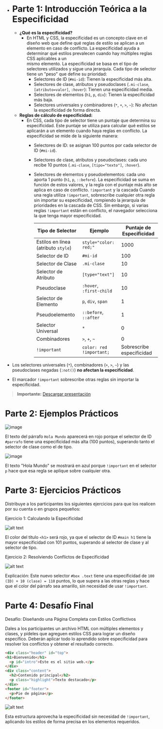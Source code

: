 - # **Parte 1: Introducción Teórica a la Especificidad**
  - **¿Qué es la especificidad?**
    - En HTML y CSS, la especificidad es un concepto clave en el diseño web que define qué reglas de estilo se aplican a un elemento en caso de conflicto. La especificidad ayuda a determinar qué estilos prevalecen cuando hay múltiples reglas CSS aplicables a un     
      mismo elemento. La especificidad se basa en el tipo de selectores utilizados y sigue una jerarquía. Cada tipo de selector tiene un "peso" que define su prioridad:
      - Selectores de ID (`#mi-id`): Tienen la especificidad más alta.
      - Selectores de clase, atributos y pseudoclases (`.mi-clase`, `[atributo=valor]`, `:hover`): Tienen una especificidad media.
      - Selectores de elementos (`h1`, `p`, `div`): Tienen la especificidad más baja.
      - Selectores universales y combinadores (`*`, `+`, `>`, `~`): No afectan la especificidad de forma directa.
  - **Reglas de cálculo de especificidad:**
    - En CSS, cada tipo de selector tiene un puntaje que determina su especificidad. Este puntaje se utiliza para calcular qué estilos se aplicarán a un elemento cuando haya reglas en conflicto. La especificidad se mide de la siguiente manera:
      - Selectores de ID: se asignan 100 puntos por cada selector de ID (`#mi-id`).
      - Selectores de clase, atributos y pseudoclases: cada uno recibe 10 puntos (`.mi-clase`, `[tipo="texto"]`, `:hover`).
      - Selectores de elementos y pseudoelementos: cada uno aporta 1 punto (`h1`, `p`, `::before`).
      La especificidad se suma en función de estos valores, y la regla con el puntaje más alto se aplica en caso de conflicto.
      `!important` y la cascada
      Cuando una regla utiliza `!important`, sobrescribe cualquier otra regla sin importar su especificidad, rompiendo la jerarquía de prioridades en la cascada de CSS. Sin embargo, si varias reglas `!important` están en conflicto, el navegador selecciona la que 
      tenga mayor especificidad.


          | Tipo de Selector                          | Ejemplo                   | Puntaje de Especificidad |
          |-------------------------------------------|---------------------------|--------------------------|
          | Estilos en línea (atributo `style`)       | `style="color: red;"`     | 1000                     |
          | Selector de ID                            | `#mi-id`                  | 100                      |
          | Selector de Clase                         | `.mi-clase`               | 10                       |
          | Selector de Atributo                      | `[type="text"]`           | 10                       |
          | Pseudoclase                               | `:hover`, `:first-child`  | 10                       |
          | Selector de Elemento                      | `p`, `div`, `span`        | 1                        |
          | Pseudoelemento                            | `::before`, `::after`     | 1                        |
          | Selector Universal                        | `*`                       | 0                        |
          | Combinadores                              | `>`, `+`, `~`             | 0                        |
          | `!important`                              | `color: red !important;`  | Sobrescribe especificidad |


- Los selectores universales (`*`), combinadores (`+`, `>`, `~`) y las pseudoclases negadas (`:not()`) **no afectan la especificidad**.
- El marcador `!important` sobrescribe otras reglas sin importar la especificidad.

> **Importante:** [Descargar presentación](https://github.com/user-attachments/files/17532713/Especificidad.CSS.y.HTML.pptx)


# **Parte 2: Ejemplos Prácticos**

![image](https://github.com/user-attachments/assets/343c5d4d-1d19-42f8-9847-d35313824b6c)


El texto del párrafo `Hola Mundo` aparecerá en rojo porque el selector de ID `#parrafo` tiene una especificidad más alta (100 puntos), superando tanto el selector de clase como el de tipo.

![image](https://github.com/user-attachments/assets/24b867a9-8ce9-47d2-bf14-9ee6516482e3)

El texto "Hola Mundo" se mostrará en azul porque `!important` en el selector `p` hace que esa regla se aplique sobre cualquier otra.

# **Parte 3: Ejercicios Prácticos**

Distribuye a los participantes los siguientes ejercicios para que los realicen por su cuenta o en
grupos pequeños:

Ejercicio 1: Calculando la Especificidad

![alt text](https://github.com/user-attachments/assets/145fa109-dc5a-4f86-8fd8-49219c4d4b9d)


El color del título `<h1>` será rojo, ya que el selector de ID `#main h1` tiene la mayor especificidad con 101 puntos, superando al selector de clase y al selector de tipo.

Ejercicio 2: Resolviendo Conflictos de Especificidad

![alt text](https://github.com/user-attachments/assets/57fdd73b-f1bb-4101-a287-b293528d6cfe)


Explicación: Este nuevo selector `#box .text` tiene una especificidad de `100 (ID) + 10 (clase) = 110` puntos, lo que supera a las otras reglas y hace que el color del párrafo sea amarillo, sin necesidad de usar `!important`.

# **Parte 4: Desafío Final**

Desafío: Diseñando una Página Completa con Estilos Conflictivos

Dales a los participantes un archivo HTML con múltiples elementos y clases, y pídeles que
agreguen estilos CSS para lograr un diseño específico. Deberán aplicar todo lo aprendido sobre
especificidad para resolver los conflictos y obtener el resultado correcto.

```html
<div class="header" id="top">
<h1>Bienvenido</h1>
  <p id="intro">Este es el sitio web.</p>
</div>
<div class="content">
  <h2>Contenido principal</h2>
  <p class="highlight">Texto destacado</p>
</div>
<footer id="footer">
  <p>Pie de página</p>
</footer>
```
![alt text](https://github.com/user-attachments/assets/a0e41c9e-a479-4bdb-866d-899b7f66b405)


Esta estructura aprovecha la especificidad sin necesidad de `!important`, aplicando los estilos de forma precisa en los elementos requeridos.
